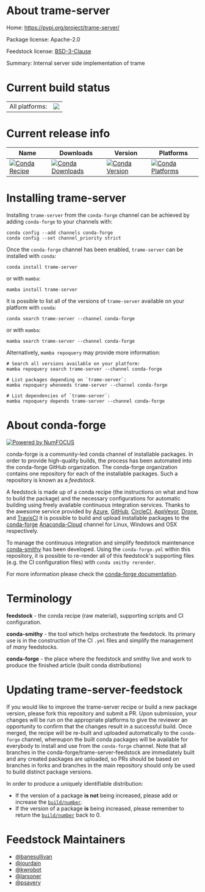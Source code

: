 About trame-server
==================

Home: https://pypi.org/project/trame-server/

Package license: Apache-2.0

Feedstock license: [BSD-3-Clause](https://github.com/conda-forge/trame-server-feedstock/blob/main/LICENSE.txt)

Summary: Internal server side implementation of trame

Current build status
====================


<table><tr><td>All platforms:</td>
    <td>
      <a href="https://dev.azure.com/conda-forge/feedstock-builds/_build/latest?definitionId=18594&branchName=main">
        <img src="https://dev.azure.com/conda-forge/feedstock-builds/_apis/build/status/trame-server-feedstock?branchName=main">
      </a>
    </td>
  </tr>
</table>

Current release info
====================

| Name | Downloads | Version | Platforms |
| --- | --- | --- | --- |
| [![Conda Recipe](https://img.shields.io/badge/recipe-trame--server-green.svg)](https://anaconda.org/conda-forge/trame-server) | [![Conda Downloads](https://img.shields.io/conda/dn/conda-forge/trame-server.svg)](https://anaconda.org/conda-forge/trame-server) | [![Conda Version](https://img.shields.io/conda/vn/conda-forge/trame-server.svg)](https://anaconda.org/conda-forge/trame-server) | [![Conda Platforms](https://img.shields.io/conda/pn/conda-forge/trame-server.svg)](https://anaconda.org/conda-forge/trame-server) |

Installing trame-server
=======================

Installing `trame-server` from the `conda-forge` channel can be achieved by adding `conda-forge` to your channels with:

```
conda config --add channels conda-forge
conda config --set channel_priority strict
```

Once the `conda-forge` channel has been enabled, `trame-server` can be installed with `conda`:

```
conda install trame-server
```

or with `mamba`:

```
mamba install trame-server
```

It is possible to list all of the versions of `trame-server` available on your platform with `conda`:

```
conda search trame-server --channel conda-forge
```

or with `mamba`:

```
mamba search trame-server --channel conda-forge
```

Alternatively, `mamba repoquery` may provide more information:

```
# Search all versions available on your platform:
mamba repoquery search trame-server --channel conda-forge

# List packages depending on `trame-server`:
mamba repoquery whoneeds trame-server --channel conda-forge

# List dependencies of `trame-server`:
mamba repoquery depends trame-server --channel conda-forge
```


About conda-forge
=================

[![Powered by
NumFOCUS](https://img.shields.io/badge/powered%20by-NumFOCUS-orange.svg?style=flat&colorA=E1523D&colorB=007D8A)](https://numfocus.org)

conda-forge is a community-led conda channel of installable packages.
In order to provide high-quality builds, the process has been automated into the
conda-forge GitHub organization. The conda-forge organization contains one repository
for each of the installable packages. Such a repository is known as a *feedstock*.

A feedstock is made up of a conda recipe (the instructions on what and how to build
the package) and the necessary configurations for automatic building using freely
available continuous integration services. Thanks to the awesome service provided by
[Azure](https://azure.microsoft.com/en-us/services/devops/), [GitHub](https://github.com/),
[CircleCI](https://circleci.com/), [AppVeyor](https://www.appveyor.com/),
[Drone](https://cloud.drone.io/welcome), and [TravisCI](https://travis-ci.com/)
it is possible to build and upload installable packages to the
[conda-forge](https://anaconda.org/conda-forge) [Anaconda-Cloud](https://anaconda.org/)
channel for Linux, Windows and OSX respectively.

To manage the continuous integration and simplify feedstock maintenance
[conda-smithy](https://github.com/conda-forge/conda-smithy) has been developed.
Using the ``conda-forge.yml`` within this repository, it is possible to re-render all of
this feedstock's supporting files (e.g. the CI configuration files) with ``conda smithy rerender``.

For more information please check the [conda-forge documentation](https://conda-forge.org/docs/).

Terminology
===========

**feedstock** - the conda recipe (raw material), supporting scripts and CI configuration.

**conda-smithy** - the tool which helps orchestrate the feedstock.
                   Its primary use is in the construction of the CI ``.yml`` files
                   and simplify the management of *many* feedstocks.

**conda-forge** - the place where the feedstock and smithy live and work to
                  produce the finished article (built conda distributions)


Updating trame-server-feedstock
===============================

If you would like to improve the trame-server recipe or build a new
package version, please fork this repository and submit a PR. Upon submission,
your changes will be run on the appropriate platforms to give the reviewer an
opportunity to confirm that the changes result in a successful build. Once
merged, the recipe will be re-built and uploaded automatically to the
`conda-forge` channel, whereupon the built conda packages will be available for
everybody to install and use from the `conda-forge` channel.
Note that all branches in the conda-forge/trame-server-feedstock are
immediately built and any created packages are uploaded, so PRs should be based
on branches in forks and branches in the main repository should only be used to
build distinct package versions.

In order to produce a uniquely identifiable distribution:
 * If the version of a package **is not** being increased, please add or increase
   the [``build/number``](https://docs.conda.io/projects/conda-build/en/latest/resources/define-metadata.html#build-number-and-string).
 * If the version of a package **is** being increased, please remember to return
   the [``build/number``](https://docs.conda.io/projects/conda-build/en/latest/resources/define-metadata.html#build-number-and-string)
   back to 0.

Feedstock Maintainers
=====================

* [@banesullivan](https://github.com/banesullivan/)
* [@jourdain](https://github.com/jourdain/)
* [@kwrobot](https://github.com/kwrobot/)
* [@larsoner](https://github.com/larsoner/)
* [@psavery](https://github.com/psavery/)

